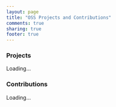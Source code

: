 ```yaml
---
layout: page
title: "OSS Projects and Contributions"
comments: true
sharing: true
footer: true
---
```


<script src="{{ root_url }}/javascripts/github.js"></script>
<script type="text/javascript">
  github.showRepos({user:'chrishenry', target: '#repo-target'})
  github.showContributions({user:'chrishenry', target: '#contrib-target'})
</script>


<h3>Projects</h3>
<div id="repo-target">
  <p>Loading...</p>
</div>

<h3>Contributions</h3>
<div id="contrib-target">
  <p>Loading...</p>
</div>
